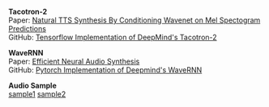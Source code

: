 **Tacotron-2**  
Paper:   [Natural TTS Synthesis By Conditioning Wavenet on Mel Spectogram Predictions](https://arxiv.org/pdf/1712.05884.pdf)  
GitHub: [Tensorflow Implementation of DeepMind's Tacotron-2](https://github.com/Rayhane-mamah/Tacotron-2)  

**WaveRNN**  
Paper:   [Efficient Neural Audio Synthesis](https://arxiv.org/pdf/1802.08435.pdf)  
GitHub: [Pytorch Implementation of Deepmind's WaveRNN](https://github.com/fatchord/WaveRNN)  

**Audio Sample**  
[sample1](https://chkwon19.github.io/Tacotron2_WaveRNN/__mel-batch_11_NOT_BATCHED.wav)	[sample2](https://chkwon19.github.io/Tacotron2_WaveRNN/__mel-batch_17_NOT_BATCHED.wav)   



